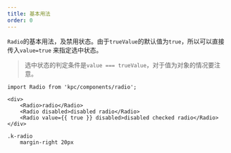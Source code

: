 ```yaml
---
title: 基本用法
order: 0
---
```


`Radio`的基本用法，及禁用状态。由于`trueValue`的默认值为`true`，所以可以直接传入`value=true`
来指定选中状态。

> 选中状态的判定条件是`value === trueValue`，对于值为对象的情况要注意。

```vdt
import Radio from 'kpc/components/radio';

<div>
    <Radio>radio</Radio>
    <Radio disabled>disabled radio</Radio>
    <Radio value={{ true }} disabled>disabled checked radio</Radio>
</div>
```

```styl
.k-radio
    margin-right 20px
```
